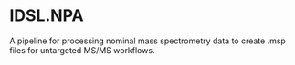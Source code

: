 # IDSL.NPA
A pipeline for processing nominal mass spectrometry data to create .msp files for untargeted MS/MS workflows.
